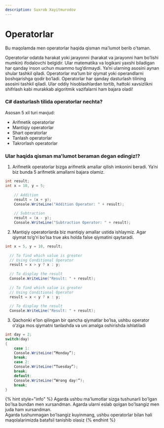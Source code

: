 ```yaml
---
description: Suxrob Xayitmurodov
---
```


# Operatorlar

Bu maqolamda men operatorlar haqida qisman ma'lumot berib o'taman.

Operatorlar odatda harakat yoki jarayonni \(harakat va jarayonni ham bo’lishi mumkin\) ifodalovchi belgidir. Ular matematika va logikani yaxshi biladigan har qanday inson uchun muammo tug’dirmaydi. Ya’ni ularning asosini aynan shular tashkil qiladi. Operatorlar ma’lum bir qiymat yoki operandlarni boshqarishga qodir bo’ladi. Operatorlar har qanday dasturlash tilining asosini tashkil qiladi. Ular oddiy hisoblashlardan tortib, hattoki xavsizlikni shifrlash kabi murakkab algoritmik vazifalarni ham bajara oladi!

### C\# dasturlash tilida operatorlar nechta?

Asosan 5 xil turi mavjud:

* Arifmetik operatorlar
* Mantiqiy operatorlar
* Shart operatorlar
* Tanlash operatorlar
* Takrorlash operatorlar

### Ular haqida qisman ma'lumot beraman degan edingiz!?

1. Arifmetik operatorlar bizga arifmetik amallar qilish imkonini beradi. Ya’ni biz bunda 5 arifmetik amallarni bajara olamiz.

```csharp
int result; 
int x = 10, y = 5; 
              
    // Addition 
    result = (x + y); 
    Console.WriteLine("Addition Operator: " + result); 
              
    // Subtraction 
    result = (x - y); 
    Console.WriteLine("Subtraction Operator: " + result); 
```

2. Mantiqiy operatorlarda biz mantiqiy amallar ustida ishlaymiz. Agar qiymat to’g’ri bo’lsa true aks holda false qiymatini qaytaradi.

```csharp
int x = 5, y = 10, result; 
              
  // To find which value is greater 
  // Using Conditional Operator 
  result = x > y ? x : y;  
              
  // To display the result  
  Console.WriteLine("Result: " + result); 
           
  // To find which value is greater 
  // Using Conditional Operator 
  result = x < y ? x : y;  
              
  // To display the result 
  Console.WriteLine("Result: " + result); 
```

3. Qachonki e’lon qilingan bir qancha qiymatlar bo’lsa, ushbu operator o’ziga mos qiymatni tanlashda va uni amalga oshirishda ishlatiladi

```csharp
int day = 2;
switch(day) 
{
    case 1:
	Console.WriteLine(“Monday”);
	break;
    case 2:
	Console.WriteLine(“Tuesday”);
	break;
    default:
	Console.WriteLine(“Wrong day!”);
	break;
}
```

{% hint style="info" %}
Agarda ushbu ma'lumotlar sizga tushunarli bo'lgan bo'lsa bundan men xursandman. Agarda ularni eslab qolgan bo'lsangiz men juda ham xursandman.   
Agarda tushunmagan bo'lsangiz kuyinmang, ushbu operatorlar bilan hali maqolalarimizda batafsil tanishib olasiz
{% endhint %}

